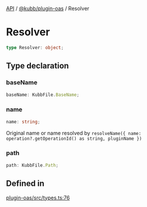 [API](../../../packages.md) / [@kubb/plugin-oas](../index.md) / Resolver

# Resolver

```ts
type Resolver: object;
```

## Type declaration

### baseName

```ts
baseName: KubbFile.BaseName;
```

### name

```ts
name: string;
```

Original name or name resolved by `resolveName({ name: operation?.getOperationId() as string, pluginName })`

### path

```ts
path: KubbFile.Path;
```

## Defined in

[plugin-oas/src/types.ts:76](https://github.com/kubb-project/kubb/blob/7f30045af96d8c89b6cda0a30f7535f095a0cb45/packages/plugin-oas/src/types.ts#L76)
